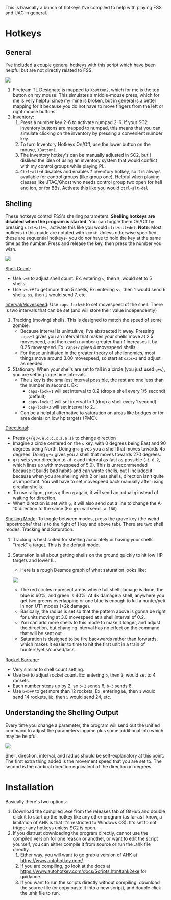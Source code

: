 This is basically a bunch of hotkeys I've compiled to help with playing FSS and UAC in general.
# Hotkeys
## General
I've included a couple general hotkeys with this script which have been helpful but are not directly related to FSS.

![](generalhotkeys.png)

1. Fireteam TL Designate is mapped to `Xbutton2`, which for me is the top button on my mouse. This simulates a middle-mouse press, which for me is very helpful since my mine is broken, but in general is a better mapping for it because you do not have to move fingers from the left or right mouse buttons.
2. <u> Inventory</u>: 
	1. Press a number key 2-6 to activate numpad 2-6. If your SC2 inventory buttons are mapped to numpad, this means that you can simulate clicking on the inventory by pressing a convenient number key.
	2. To turn Inventory Hotkeys On/Off, use the lower button on the mouse, `XButton1`.
	3. The inventory hotkey's can be manually adjusted in SC2, but I disliked the idea of using an inventory system that would conflict with my control groups while playing PL.
	4. `Ctrl+alt+d` disables and enables `2` inventory hotkey, so it is always available for control groups (like group one). Helpful when playing classes like JTAC/Ghost who needs control group two open for heli and ion, or for BBs. Activate this like you would `ctrl+alt+del`

## Shelling
These hotkeys control FSS's shelling parameters. **Shelling hotkeys are disabled when the program is started**. You can toggle them On/Off by pressing `ctrl+alt+s`, activate this like you would `ctrl+alt+del`.
**Note**: Most hotkeys in this guide are notated with `key+#`. Unless otherwise specified, these are sequential hotkeys- you do *not* have to hold the key at the same time as the number. Press and release the key, then press the number you wish.

![](shellmodehotkeys.png)

<u> Shell Count</u>: 
- Use `s+#` to adjust shell count. Ex: entering `s`, then `5`, would set to 5 shells.
- Use `s+s+#` to get more than 5 shells, Ex: entering `ss`, then `1` would send 6 shells, `ss`, then `2` would send 7, etc.

<u> Interval/Movespeed</u>: 
Use `caps-lock+#` to set movespeed of the shell.
There is two intervals that can be set (and will store their value independently)
1. Tracking (moving) shells. This is designed to match the speed of some zombie.
	- Because interval is unintuitive, I've abstracted it away. Pressing `caps+1` gives you an interval that makes your shells move at 2.5 movespeed, and then each number greater than 1 increases it by 0.25 movespeed. Ex: `caps+7` gives 4 movespeed shells.
	- For those uninitiated in the greater theory of shellonomics, most things move around 3.00 movespeed, so start at `caps+3` and adjust as needed.
2. Stationary. When your shells are set to fall in a circle (you just used `g+s`), you are setting large time intervals.
	- The `1` key is the smallest interval possible, the rest are one less than the number in seconds. Ex:
		- `caps-lock+1` will set interval to 0.2 (drop a shell every 1/5 second) (default)
		- `caps-lock+2` will set interval to 1 (drop a shell every 1 second)
		- `cap-lock+3` will set interval to 2...
	- Can be a helpful alternative to saturation on areas like bridges or for area denial on low hp targets (PMC).

<u> Directional</u>: 
- Press `g+{q,w,e,d,c,x,z,a,s}` to change direction
- Imagine a circle centered on the `s` key, with 0 degrees being East and 90 degrees being North. Doing `g+e` gives you a shell that moves towards 45 degrees. Doing `g+x` gives you a shell that moves towards 270 degrees. 
- `g+s` sets your direction to `-d c` and interval as fast as possible (`-i 0.2`, which lines up with movespeed of 5.0). This is unrecommended because it builds bad habits and can waste shells, but I included it because when you are shelling with 2 or less shells, direction isn't quite as important. You will have to set movespeed back manually after using circular shells.
- To use railgun, press `g` then `g` again, it will send an actual `g` instead of waiting for direction.
- When direction is set with `g`, it will also send out a line to change the A-10 direction to the same (Ex: `g+a` will send `-a 180`)

<u> Shelling Mode</u>: 
To toggle between modes, press the grave key (the weird 'apostrophe' that is to the right of 1 key and above tab).
There are two shell modes: Tracking and Saturation.
1. Tracking is best suited for shelling accurately or having your shells "track" a target. This is the default mode.
2. Saturation is all about getting shells on the ground quickly to hit low HP targets and lower IL. 
	- Here is a rough Desmos graph of what saturation looks like:
	
	![](saturation.png)
	
	- The red circles represent areas where full shell damage is done, the blue is 60%, and green is 40%. At 4k damage a shell, anywhere you get two greens overlapping or one blue is enough to kill a hunter/yeti in non UT1 modes (>2k damage).
	- Basically, the radius is set so that the pattern above is gonna be right for units moving at 3.0 movespeed at a shell interval of 0.2. 
	- You can add more shells to this mode to make it longer, and adjust the direction, but changing interval has no effect on the command that will be sent out.
	- Saturation is designed to be fire backwards rather than forwards, which  makes it easier to time to hit the first unit in a train of hunters/yetis/cursed/lacs.

<u> Rocket Barrage</u>: 
- Very similar to shell count setting.
- Use `b+#` to adjust rocket count. Ex: entering `b`, then `1`, would set to 4 rockets.
- Each number steps up by 2, so `b+2` sends 6, `b+3` sends 8.
- Use `b+b+#` to get more than 12 rockets, Ex: entering `bb`, then `1` would send 14 rockets, `bb`, then `5` would send 24, etc.
## Understanding the Shelling Output
Every time you change a parameter, the program will send out the unified command to adjust the parameters ingame plus some additional info which may be helpful.

![](shellmodeoutput.png)

Shell, direction, interval, and radius should be self-explanatory at this point. The first extra thing added is the movement speed that you are set to. The second is the cardinal direction equivalent of the direction in degrees.

# Installation
Basically there's two options:
1. Download the compiled .exe from the releases tab of GitHub and double click it to start up the hotkey like any other program (as far as I know, a limitation of AHK is that it's restricted to Windows OS). It's set to not trigger any hotkeys unless SC2 is open.
2. If you distrust downloading the program directly, cannot use the compiled version for one reason or another, or want to edit the script yourself, you can either compile it from source or run the .ahk file directly.
	1. Either way, you will want to go grab a version of AHK at https://www.autohotkey.com/.
	2. If you are compiling, go look at the docs at https://www.autohotkey.com/docs/Scripts.htm#ahk2exe for guidance.
	3. If you want to run the scripts directly without compiling, download the source file (or copy paste it into a new script), and double click the .ahk file to run. 
